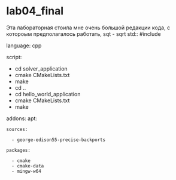 # lab04_final
Эта лабораторная стоила мне очень большой редакции кода, с котороым предполагалось работать, 
sqt - sqrt
std::
#include  <cmath>


language: cpp

script:
- cd solver_application
- cmake CMakeLists.txt
- make
- cd ..
- cd hello_world_application
- cmake CMakeLists.txt
- make

addons:
  apt:
  
    sources:
  
      - george-edison55-precise-backports
  
    packages:
  
      - cmake
      - cmake-data
      - mingw-w64
